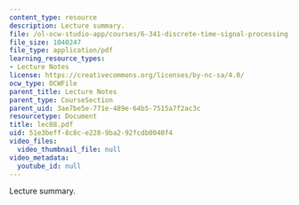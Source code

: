 ```yaml
---
content_type: resource
description: Lecture summary.
file: /ol-ocw-studio-app/courses/6-341-discrete-time-signal-processing-fall-2005/51e3beff8c8ce2289ba292fcdb0040f4_lec08.pdf
file_size: 1040247
file_type: application/pdf
learning_resource_types:
- Lecture Notes
license: https://creativecommons.org/licenses/by-nc-sa/4.0/
ocw_type: OCWFile
parent_title: Lecture Notes
parent_type: CourseSection
parent_uid: 3ae7be5e-771e-489e-64b5-7515a7f2ac3c
resourcetype: Document
title: lec08.pdf
uid: 51e3beff-8c8c-e228-9ba2-92fcdb0040f4
video_files:
  video_thumbnail_file: null
video_metadata:
  youtube_id: null
---
```

Lecture summary.